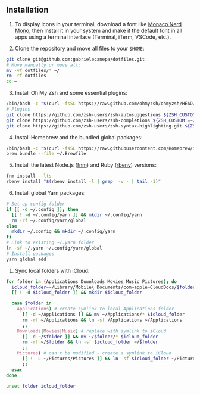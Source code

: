 ## Installation

1. To display icons in your terminal, download a font like [Monaco Nerd Mono](https://github.com/Karmenzind/monaco-nerd-fonts/blob/master/fonts/Monaco%20Nerd%20Font%20Complete%20Mono.ttf?raw=true), then install it in your system and make it the default font in all apps using a terminal interface (Terminal, iTerm, VSCode, etc.).

2. Clone the repository and move all files to your `$HOME`:

  ```sh
  git clone git@github.com:gabrielecanepa/dotfiles.git
  # Move manually or move all:
  mv -vf dotfiles/* ~/
  rm -rf dotfiles
  cd ~
  ```

3. Install Oh My Zsh and some essential plugins:

  ```sh
  /bin/bash -c "$(curl -fsSL https://raw.github.com/ohmyzsh/ohmyzsh/HEAD/tools/install.sh)"
  # Plugins
  git clone https://github.com/zsh-users/zsh-autosuggestions ${ZSH_CUSTOM:-~/.oh-my-zsh/custom}/plugins/zsh-autosuggestions
  git clone https://github.com/zsh-users/zsh-completions ${ZSH_CUSTOM:=~/.oh-my-zsh/custom}/plugins/zsh-completions
  git clone https://github.com/zsh-users/zsh-syntax-highlighting.git ${ZSH_CUSTOM:-~/.oh-my-zsh/custom}/plugins/zsh-syntax-highlighting
  ```

4. Install Homebrew and the bundled global packages:

  ```sh
  /bin/bash -c "$(curl -fsSL https://raw.githubusercontent.com/Homebrew/install/HEAD/install.sh)"
  brew bundle --file ~/.Brewfile
  ```

5. Install the latest Node.js ([fnm](https://github.com/Schniz/fnm)) and Ruby ([rbenv](https://github.com/rbenv/rbenv)) versions:

  ```sh
  fnm install --lts
  rbenv install "$(rbenv install -l | grep  -v - | tail -1)"
  ```

6. Install global Yarn packages:

  ```sh
  # Set up config folder
  if [[ -d ~/.config ]]; then
    [[ ! -d ~/.config/yarn ]] && mkdir ~/.config/yarn
    rm -rf ~/.config/yarn/global
  else
    mkdir ~/.config && mkdir ~/.config/yarn
  fi
  # Link to existing ~/.yarn folder
  ln -sf ~/.yarn ~/.config/yarn/global
  # Install packages
  yarn global add
  ```

1. Sync local folders with iCloud:

  ```sh
  for folder in (Applications Downloads Movies Music Pictures); do
    icloud_folder=~/Library/Mobile\ Documents/com~apple~CloudDocs/$folder
    [[ ! -d $icloud_folder ]] && mkdir $icloud_folder

    case $folder in
      Applications) # create symlink to local Applications folder
        [[ -d ~/Applications ]] && mv ~/Applications/* $icloud_folder
        rm -rf ~/Applications && ln -sf /Applications ~/Applications
        ;;
      Downloads|Movies|Music) # replace with symlink to iCloud
        [[ -d ~/$folder ]] && mv ~/$folder/* $icloud_folder
        rm -rf ~/$folder && ln -sf $icloud_folder ~/$folder
        ;;
      Pictures) # can't be modified - create a symlink to iCloud
        [[ ! -L ~/Pictures/Pictures ]] && ln -sf $icloud_folder ~/Pictures/Pictures
        ;;
    esac
  done

  unset folder icloud_folder
  ```
